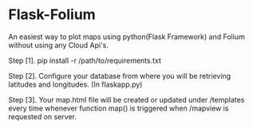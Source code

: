# Flask-Folium
An easiest way to plot maps using python(Flask Framework) and Folium without using any Cloud Api's.


Step [1]. pip install -r /path/to/requirements.txt

Step [2]. Configure your database from where you will be retrieving latitudes and longitudes. (In flaskapp.py)

Step [3]. Your map.html file will be created or updated under /templates every time whenever function map() is triggered when /mapview is    requested on server.


